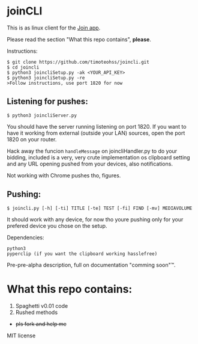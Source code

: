 # joinCLI

This is as linux client for the [Join app](https://joaoapps.com/join/).

Please read the section "What this repo contains", **please**.

Instructions:

```shell
$ git clone https://github.com/timoteohss/joincli.git
$ cd joincli
$ python3 joincliSetup.py -ak <YOUR_API_KEY>
$ python3 joincliSetup.py -re
>Follow instructions, use port 1820 for now
```

## Listening for pushes:
```shell
$ python3 joincliServer.py
```

You should have the server running listening on port 1820.
If you want to have it working from external (outside your LAN) sources, open the port 1820 on your router.

Hack away the funcion `handleMessage` on joincliHandler.py to do your bidding, included is a very, very crute implementation os clipboard setting and any URL opening pushed from your devices, also notifications.

Not working with Chrome pushes tho, figures.

## Pushing:
```shell
$ joincli.py [-h] [-ti] TITLE [-te] TEST [-fi] FIND [-mv] MEDIAVOLUME
```

It should work with any device, for now tho youre pushing only for your prefered device you chose on the setup.

Dependencies:
```
python3
pyperclip (if you want the clipboard working hasslefree)
```



Pre-pre-alpha description, full on documentation "comming soon"™.

# What this repo contains:

1. Spaghetti v0.01 code
2. Rushed methods
  * ~~pls fork and help me~~

MIT license